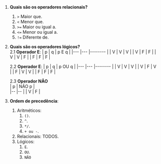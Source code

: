 1. **Quais são os operadores relacionais?**  
   1. `>` Maior que.
   2. `<` Menor que.
   3. `>=` Maior ou igual a.
   4. `<=` Menor ou igual a.
   5. `!=` Diferente de.
2. **Quais são os operadores lógicos?**  
   2.1 **Operador E**:
      | p 	| q 	 | p E q  	 |
      |---	|---	 |--------	 |
      | V   |  V   | V         |
      | V   |  F   | F         |
      | V   |  V   | F         |
      | F   |  F   | F         |

   2.2 **Operador E**:
   | p 	| q 	| p OU q  	|
   |---	|---	|--------	|
   | V   | V   | V         |
   | V   | F   | V         |
   | F   |  V  | V         |
   | F   |  F  | F         |

   2.3 **Operador NÃO**  
   | p | NÃO p |  
   |-- |--     |
   | V | F     | 

3. **Ordem de precedência**:  
   1. Aritméticos:
       1. `()`.
       2. `^`.
       3. `*/`.
       4. `+ ou -`.
    2. Relacionais: TODOS.
    3. Lógicos:  
       1. `E`.
       2. `OU`.
       3. `NÃO`